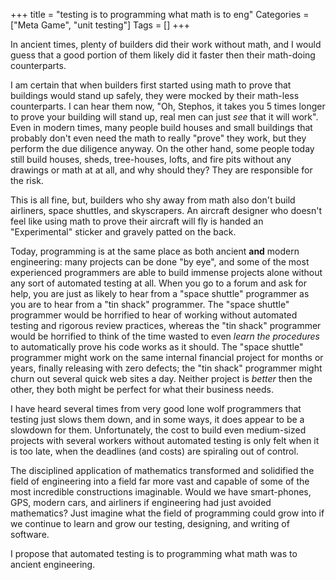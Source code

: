 +++
title = "testing is to programming what math is to eng"
Categories = ["Meta Game", "unit testing"]
Tags = []
+++
<p>
  In ancient times, plenty of builders did their work without math,
  and I would guess that a good portion of them likely did it faster
  then their math-doing counterparts.
</p>
<p >
  I am certain that when builders first started using math to prove
  that buildings would stand up safely, they were mocked by their
  math-less counterparts. I can hear them now, "Oh, Stephos, it takes
  you 5 times longer to prove your building will stand up, real men
  can just <em>see</em> that it will work". Even in modern times, many
  people build houses and small buildings that probably don't even
  need the math to really "prove" they work, but they perform the due
  diligence anyway. On the other hand, some people today still build
  houses, sheds, tree-houses, lofts, and fire pits without any
  drawings or math at at all, and why should they? They are
  responsible for the risk.
</p>
<p >
  This is all fine, but, builders who shy away from math also don't
  build airliners, space shuttles, and skyscrapers. An aircraft
  designer who doesn't feel like using math to prove their aircraft
  will fly is handed an "Experimental" sticker and gravely patted on
  the back.
</p>
<p >
  Today, programming is at the same place as both
  ancient <strong>and</strong> modern engineering: many projects can
  be done "by eye", and some of the most experienced programmers are
  able to build immense projects alone without any sort of automated
  testing at all. When you go to a forum and ask for help, you are
  just as likely to hear from a "space shuttle" programmer as you are
  to hear from a "tin shack" programmer. The "space shuttle"
  programmer would be horrified to hear of working without automated
  testing and rigorous review practices, whereas the "tin shack"
  programmer would be horrified to think of the time wasted to
  even <em>learn the procedures</em> to automatically prove his code
  works as it should. The "space shuttle" programmer might work on the
  same internal financial project for months or years, finally
  releasing with zero defects; the "tin shack" programmer might churn
  out several quick web sites a day. Neither project
  is <em>better</em> then the other, they both might be perfect for
  what their business needs.
</p>
<p>
  I have heard several times from very good lone wolf programmers that
  testing just slows them down, and in some ways, it does appear to be
  a slowdown for them. Unfortunately, the cost to build even
  medium-sized projects with several workers without automated testing
  is only felt when it is too late, when the deadlines (and costs) are
  spiraling out of control.
</p>
<p>
  The disciplined application of mathematics transformed and
  solidified the field of engineering into a field far more vast and
  capable of some of the most incredible constructions imaginable.
  Would we have smart-phones, GPS, modern cars, and airliners if
  engineering had just avoided mathematics? Just imagine what the
  field of programming could grow into if we continue to learn and
  grow our testing, designing, and writing of software.
</p>
<p>
  I propose that automated testing is to programming what math was
  to ancient engineering.
</p>
